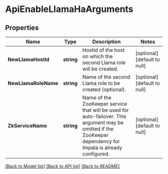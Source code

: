 # ApiEnableLlamaHaArguments

## Properties
Name | Type | Description | Notes
------------ | ------------- | ------------- | -------------
**NewLlamaHostId** | **string** | HostId of the host on which the second Llama role will be created. | [optional] [default to null]
**NewLlamaRoleName** | **string** | Name of the second Llama role to be created (optional). | [optional] [default to null]
**ZkServiceName** | **string** | Name of the ZooKeeper service that will be used for auto-failover. This argument may be omitted if the ZooKeeper dependency for Impala is already configured. | [optional] [default to null]

[[Back to Model list]](../README.md#documentation-for-models) [[Back to API list]](../README.md#documentation-for-api-endpoints) [[Back to README]](../README.md)

